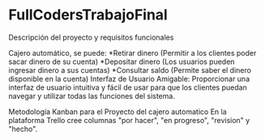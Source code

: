 # FullCodersTrabajoFinal

Descripción del proyecto y requisitos funcionales

Cajero automático, se puede:
*Retirar dinero (Permitir a los clientes poder sacar dinero de su cuenta)
*Depositar dinero (Los usuarios pueden ingresar dinero a sus cuentas)
*Consultar saldo (Permite saber el dinero disponible en la cuenta)
Interfaz de Usuario Amigable:
Proporcionar una interfaz de usuario intuitiva y fácil de usar para que los clientes puedan navegar y utilizar todas las funciones del sistema.


Metodología Kanban para el Proyecto del cajero automatico
En la plataforma Trello cree columnas "por hacer", "en progreso", "revision" y "hecho".
